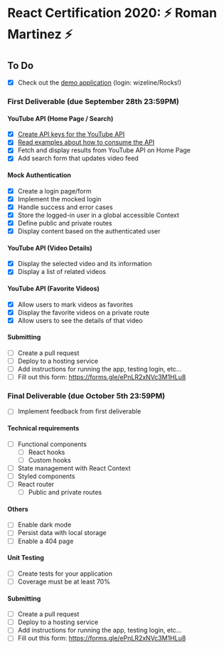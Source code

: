 # React Certification 2020: ⚡️ Roman Martinez ⚡️

## To Do

- [x] Check out the [demo application](https://react-certification-2020.netlify.app/) (login: wizeline/Rocks!)

### First Deliverable (due September 28th 23:59PM)

#### YouTube API (Home Page / Search)

- [x] [Create API keys for the YouTube API](https://developers.google.com/youtube/v3/getting-started)
- [x] [Read examples about how to consume the API](https://github.com/google/google-api-javascript-client/blob/master/docs/start.md)
- [x] Fetch and display results from YouTube API on Home Page
- [x] Add search form that updates video feed

#### Mock Authentication

- [x] Create a login page/form
- [x] Implement the mocked login
- [x] Handle success and error cases
- [x] Store the logged-in user in a global accessible Context
- [x] Define public and private routes
- [x] Display content based on the authenticated user

#### YouTube API (Video Details)

- [x] Display the selected video and its information
- [x] Display a list of related videos

#### YouTube API (Favorite Videos)

- [x] Allow users to mark videos as favorites
- [x] Display the favorite videos on a private route
- [x] Allow users to see the details of that video

#### Submitting

- [ ] Create a pull request
- [ ] Deploy to a hosting service
- [ ] Add instructions for running the app, testing login, etc…
- [ ] Fill out this form: https://forms.gle/ePnLR2xNVc3M1HLu8

### Final Deliverable (due October 5th 23:59PM)

- [ ] Implement feedback from first deliverable

#### Technical requirements

- [ ] Functional components
  - [ ] React hooks
  - [ ] Custom hooks
- [ ] State management with React Context
- [ ] Styled components
- [ ] React router
  - [ ] Public and private routes

#### Others

- [ ] Enable dark mode
- [ ] Persist data with local storage
- [ ] Enable a 404 page

#### Unit Testing

- [ ] Create tests for your application
- [ ] Coverage must be at least 70%

#### Submitting

- [ ] Create a pull request
- [ ] Deploy to a hosting service
- [ ] Add instructions for running the app, testing login, etc…
- [ ] Fill out this form: https://forms.gle/ePnLR2xNVc3M1HLu8
